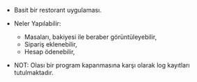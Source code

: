 - Basit bir restorant uygulaması.
  
- Neler Yapılabilir:
  * Masaları, bakiyesi ile beraber görüntüleyebilir,
  * Sipariş eklenebilir,
  * Hesap ödenebilir,

- NOT: Olası bir program kapanmasına karşı olarak log kayıtları tutulmaktadır.
